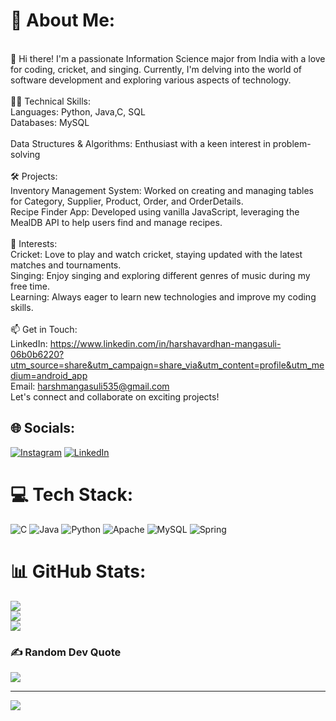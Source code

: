 # 💫 About Me:
<br>👋 Hi there! I'm a passionate Information Science major from India with a love for coding, cricket, and singing. Currently, I'm delving into the world of software development and exploring various aspects of technology.<br><br>👨‍💻 Technical Skills:<br>Languages: Python, Java,C, SQL<br>Databases: MySQL<br><br>Data Structures & Algorithms: Enthusiast with a keen interest in problem-solving<br><br>🛠️ Projects:<br>Inventory Management System: Worked on creating and managing tables for Category, Supplier, Product, Order, and OrderDetails.<br>Recipe Finder App: Developed using vanilla JavaScript, leveraging the MealDB API to help users find and manage recipes.<br><br>🎯 Interests:<br>Cricket: Love to play and watch cricket, staying updated with the latest matches and tournaments.<br>Singing: Enjoy singing and exploring different genres of music during my free time.<br>Learning: Always eager to learn new technologies and improve my coding skills.<br><br>📫 Get in Touch:<br>LinkedIn: https://www.linkedin.com/in/harshavardhan-mangasuli-06b0b6220?utm_source=share&utm_campaign=share_via&utm_content=profile&utm_medium=android_app<br>Email: harshmangasuli535@gmail.com<br>Let's connect and collaborate on exciting projects!


## 🌐 Socials:
[![Instagram](https://img.shields.io/badge/Instagram-%23E4405F.svg?logo=Instagram&logoColor=white)](https://instagram.com/harsh19.exe) [![LinkedIn](https://img.shields.io/badge/LinkedIn-%230077B5.svg?logo=linkedin&logoColor=white)](https://linkedin.com/in/harshavardhan-mangasuli-06b0b6220) 

# 💻 Tech Stack:
![C](https://img.shields.io/badge/c-%2300599C.svg?style=for-the-badge&logo=c&logoColor=white) ![Java](https://img.shields.io/badge/java-%23ED8B00.svg?style=for-the-badge&logo=openjdk&logoColor=white) ![Python](https://img.shields.io/badge/python-3670A0?style=for-the-badge&logo=python&logoColor=ffdd54) ![Apache](https://img.shields.io/badge/apache-%23D42029.svg?style=for-the-badge&logo=apache&logoColor=white) ![MySQL](https://img.shields.io/badge/mysql-4479A1.svg?style=for-the-badge&logo=mysql&logoColor=white) ![Spring](https://img.shields.io/badge/spring-%236DB33F.svg?style=for-the-badge&logo=spring&logoColor=white)
# 📊 GitHub Stats:
![](https://github-readme-stats.vercel.app/api?username=mangasuliharsh&theme=dark&hide_border=false&include_all_commits=false&count_private=false)<br/>
![](https://github-readme-streak-stats.herokuapp.com/?user=mangasuliharsh&theme=dark&hide_border=false)<br/>
![](https://github-readme-stats.vercel.app/api/top-langs/?username=mangasuliharsh&theme=dark&hide_border=false&include_all_commits=false&count_private=false&layout=compact)

### ✍️ Random Dev Quote
![](https://quotes-github-readme.vercel.app/api?type=horizontal&theme=radical)

---
[![](https://visitcount.itsvg.in/api?id=mangasuliharsh&icon=0&color=0)](https://visitcount.itsvg.in)

<!-- Proudly created with GPRM ( https://gprm.itsvg.in ) -->
